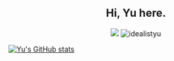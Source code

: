 
<h2 align="center">Hi, Yu here.</h2>

<p align="center">
<a title="blog" target="_blank" href="https://idealistyu.github.io"><img src="https://img.shields.io/badge/Blog-Yu's%20Site-blue"></a>
  <img src="https://komarev.com/ghpvc/?username=idealistyu&label=Profile%20views&color=0e75b6&style=flat" alt="idealistyu" />
</p>

[![Yu's GitHub stats](https://github-readme-stats.vercel.app/api?username=IdealistYu&show_icons=true)](https://github.com/anuraghazra/github-readme-stats)

<!--
[![Top Langs](https://github-readme-stats.vercel.app/api/top-langs/?username=IdealistYu&layout=compact)](https://github.com/anuraghazra/github-readme-stats)
-->




<!--
**IdealistYu/IdealistYu** is a ✨ _special_ ✨ repository because its `README.md` (this file) appears on your GitHub profile.

Here are some ideas to get you started:

- 🔭 I’m currently working on ...
- 🌱 I’m currently learning ...
- 👯 I’m looking to collaborate on ...
- 🤔 I’m looking for help with ...
- 💬 Ask me about ...
- 📫 How to reach me: ...
- 😄 Pronouns: ...
- ⚡ Fun fact: ...
-->
